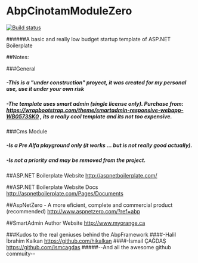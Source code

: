 # AbpCinotamModuleZero
[![Build status](https://ci.appveyor.com/api/projects/status/70x83r44khsjd6j3?svg=true)](https://ci.appveyor.com/project/periface/abpcinotammodulezero)

######A basic and really low budget startup template of ASP.NET Boilerplate

##Notes:

###General
##### -This is a "under construction" proyect, it was created for my personal use, use it under your own risk
##### -The template uses smart admin (single license only). Purchase from: https://wrapbootstrap.com/theme/smartadmin-responsive-webapp-WB0573SK0 , its a really cool template and its not too expensive.

###Cms Module

##### -Is a Pre Alfa playground only (it works ... but is not really good actually).
##### -Is not a priority and may be removed from the project.

##ASP.NET Boilerplate Website
http://aspnetboilerplate.com/

##ASP.NET Boilerplate Website Docs
http://aspnetboilerplate.com/Pages/Documents

##AspNetZero - A more eficient, complete and commercial product (recommended)
http://www.aspnetzero.com/?ref=abp

##SmartAdmin Author Website
http://www.myorange.ca

###Kudos to the real geniuses behind the AbpFramework
####-Halil İbrahim Kalkan https://github.com/hikalkan
####-İsmail ÇAĞDAŞ https://github.com/ismcagdas
#####--And all the awesome github commuity--
